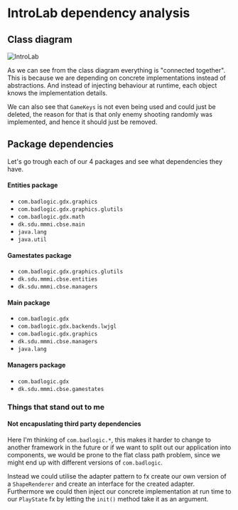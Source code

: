 # IntroLab dependency analysis

## Class diagram

![IntroLab](http://www.plantuml.com/plantuml/svg/hLHHQnGn47xVNn7EbxMse8AWVP0Y5H4f5W_neQsGsqnlOxD9o6GzJl4N-HDywo_pDfSDsJZQ5KqVclcI-VBDTxDpWfuxttUgyiOoRzZAU6yw9gI3nakZAxoHsdB7EwQa1h-rm8pphQcgHd54zg9N2ZpxMZ7s80RrjJBS7xByt_rZ5cxqLd0FzOXzDb84N3Y-gPSjj_0Ej007RZpz5XzwgQ7RndV2lXuv4Vpfg1VhCkyLxo2c3TkKvG3b5wYbtacKUYB61Gbr3bdU8qmG8T6Q0ciS3DLDkR3lW5JrMjlUdplJ0A9nIMDva1JVmFQzhVTQLyOeu7h4Jyr65oVvIszWYoD_37FtTd7mOSpDzKiakBDVSdhtt04YY3z8MNhk8Mc9SPrsPrppDRXHdDJIrsMVJ82MQw7sZjtvyr3DbxGL2gB44gvdDN8Eu91zFBHOUkkCIntvXstYx8PWwPtKwukhKk2vujlSl1ZJvj4Mq7RDDBeikDG6BXCMZHhFbvOty7Rr2PeuAN8abRznt4wUDBr7AU23rC9iodQAhDXA6pbJd1Z9gPBeiJLcMZI23xVlAZpW2gvz-KbCOoVNhSzrLt5QJjRHnRs7k_NqyQ5LNEgheuziObXSrNu0pimDjgHLXI7uQ-wJPyFVeU3OWhWwUiwekNJC5hVVzvFjziU2ebeyMh23H1UbxDWMQ-mkzUwmxD2_bbGa5vBIZN-NL6A_vndl1hPI0Sr65vXzsMaL1OQ1CTEhn49J4O_HL6MxqLHpROU1BLX5y19CP6jJDiylA0wf_rIG3MoX8eAu8h3P7sl2PiXOXO62b_fWmShXGdFHxXJ9b3k9Qlxigav0YxvJFm40)

As we can see from the class diagram everything is "connected together".
This is because we are depending on concrete implementations instead of abstractions. And instead of injecting behaviour at runtime, each object knows the implementation details.

We can also see that `GameKeys` is not even being used and could just be deleted, the reason for that is that only enemy shooting randomly was implemented, and hence it should just be removed.

## Package dependencies

Let's go trough each of our 4 packages and see what dependencies they have.

#### Entities package

- `com.badlogic.gdx.graphics`
- `com.badlogic.gdx.graphics.glutils`
- `com.badlogic.gdx.math`
- `dk.sdu.mmmi.cbse.main`
- `java.lang`
- `java.util`

#### Gamestates package

- `com.badlogic.gdx.graphics.glutils`
- `dk.sdu.mmmi.cbse.entities`
- `dk.sdu.mmmi.cbse.managers`

#### Main package

- `com.badlogic.gdx`
- `com.badlogic.gdx.backends.lwjgl`
- `com.badlogic.gdx.graphics`
- `dk.sdu.mmmi.cbse.managers`
- `java.lang`

#### Managers package

- `com.badlogic.gdx`
- `dk.sdu.mmmi.cbse.gamestates`

### Things that stand out to me

#### Not encapuslating third party dependencies

Here I'm thinking of `com.badlogic.*`, this makes it harder to change to another framework in the future or if we want to split out our application into components, we would be prone to the flat class path problem, since we might end up with different versions of `com.badlogic`.

Instead we could utilise the adapter pattern to fx create our own version of a `ShapeRenderer` and create an interface for the created adapter. Furthermore we could then inject our concrete implementation at run time to our `PlayState` fx by letting the `init()` method take it as an argument.
